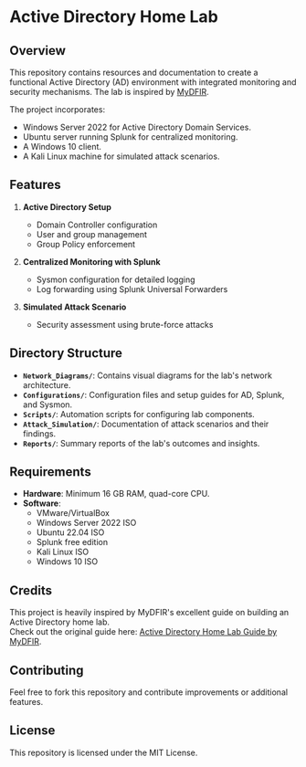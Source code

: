 # Active Directory Home Lab

## Overview

This repository contains resources and documentation to create a functional Active Directory (AD) environment with integrated monitoring and security mechanisms. The lab is inspired by [MyDFIR](https://www.youtube.com/watch?v=5OessbOgyEo).

The project incorporates:
- Windows Server 2022 for Active Directory Domain Services.
- Ubuntu server running Splunk for centralized monitoring.
- A Windows 10 client.
- A Kali Linux machine for simulated attack scenarios.

## Features
1. **Active Directory Setup**
   - Domain Controller configuration
   - User and group management
   - Group Policy enforcement

2. **Centralized Monitoring with Splunk**
   - Sysmon configuration for detailed logging
   - Log forwarding using Splunk Universal Forwarders

3. **Simulated Attack Scenario**
   - Security assessment using brute-force attacks

## Directory Structure
- **`Network_Diagrams/`**: Contains visual diagrams for the lab's network architecture.
- **`Configurations/`**: Configuration files and setup guides for AD, Splunk, and Sysmon.
- **`Scripts/`**: Automation scripts for configuring lab components.
- **`Attack_Simulation/`**: Documentation of attack scenarios and their findings.
- **`Reports/`**: Summary reports of the lab's outcomes and insights.

## Requirements
- **Hardware**: Minimum 16 GB RAM, quad-core CPU.
- **Software**:
  - VMware/VirtualBox
  - Windows Server 2022 ISO
  - Ubuntu 22.04 ISO
  - Splunk free edition
  - Kali Linux ISO
  - Windows 10 ISO

## Credits
This project is heavily inspired by MyDFIR's excellent guide on building an Active Directory home lab.  
Check out the original guide here: [Active Directory Home Lab Guide by MyDFIR](https://www.youtube.com/watch?v=5OessbOgyEo).

## Contributing
Feel free to fork this repository and contribute improvements or additional features.

## License
This repository is licensed under the MIT License.
